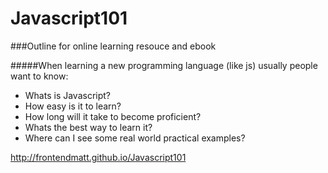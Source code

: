 # Javascript101

###Outline for online learning resouce and ebook

#####When learning a new programming language (like js) usually people want to know:

* Whats is Javascript? 
* How easy is it to learn? 
* How long will it take to become proficient? 
* Whats the best way to learn it?
* Where can I see some real world practical examples?

http://frontendmatt.github.io/Javascript101
